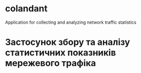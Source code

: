 # colandant
Application for collecting and analyzing network traffic statistics

# Застосунок збору та аналізу статистичних показників мережевого трафіка


